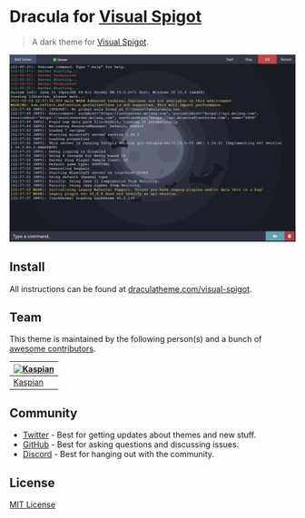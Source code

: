 # Dracula for [Visual Spigot](https://www.spigotmc.org/resources/visual-spigot.87912/)

> A dark theme for [Visual Spigot](https://www.spigotmc.org/resources/visual-spigot.87912/).

![Screenshot](./screenshot.png)

## Install

All instructions can be found at [draculatheme.com/visual-spigot](https://draculatheme.com/visual-spigot).

## Team

This theme is maintained by the following person(s) and a bunch of [awesome contributors](https://github.com/dracula/visual-spigot/graphs/contributors).

| [![Kaspian](https://github.com/KaspianDev.png?size=100)](https://github.com/KaspianDev) |
| ------------------------------------------------------------------------------------------------------ |
| [Kaspian](https://github.com/KaspianDev)                                                   |

## Community

- [Twitter](https://twitter.com/draculatheme) - Best for getting updates about themes and new stuff.
- [GitHub](https://github.com/dracula/dracula-theme/discussions) - Best for asking questions and discussing issues.
- [Discord](https://draculatheme.com/discord-invite) - Best for hanging out with the community.

## License

[MIT License](./LICENSE)
